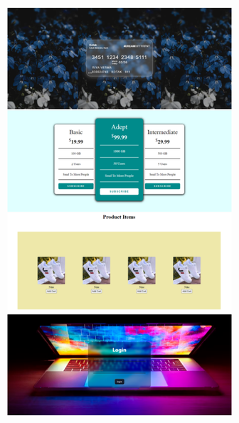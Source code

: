 ![bank-card](./images/Capture.PNG)
![subscription-card](./images/Capture2.PNG)
![product-items](./images/Capture3.PNG)
![login-page](./images/Capture4.PNG)